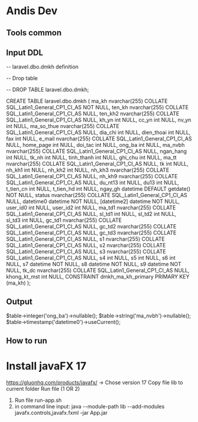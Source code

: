 # Andis Dev
## Tools common


## Input DDL 

-- laravel.dbo.dmkh definition

-- Drop table

-- DROP TABLE laravel.dbo.dmkh;

CREATE TABLE laravel.dbo.dmkh (
	ma_kh nvarchar(255) COLLATE SQL_Latin1_General_CP1_CI_AS NOT NULL,
	ten_kh nvarchar(255) COLLATE SQL_Latin1_General_CP1_CI_AS NULL,
	ten_kh2 nvarchar(255) COLLATE SQL_Latin1_General_CP1_CI_AS NULL,
	kh_yn int NULL,
	cc_yn int NULL,
	nv_yn int NULL,
	ma_so_thue nvarchar(255) COLLATE SQL_Latin1_General_CP1_CI_AS NULL,
	dia_chi int NULL,
	dien_thoai int NULL,
	fax int NULL,
	e_mail nvarchar(255) COLLATE SQL_Latin1_General_CP1_CI_AS NULL,
	home_page int NULL,
	doi_tac int NULL,
	ong_ba int NULL,
	ma_nvbh nvarchar(255) COLLATE SQL_Latin1_General_CP1_CI_AS NULL,
	ngan_hang int NULL,
	tk_nh int NULL,
	tinh_thanh int NULL,
	ghi_chu int NULL,
	ma_tt nvarchar(255) COLLATE SQL_Latin1_General_CP1_CI_AS NULL,
	tk int NULL,
	nh_kh1 int NULL,
	nh_kh2 int NULL,
	nh_kh3 nvarchar(255) COLLATE SQL_Latin1_General_CP1_CI_AS NULL,
	nh_kh9 nvarchar(255) COLLATE SQL_Latin1_General_CP1_CI_AS NULL,
	du_nt13 int NULL,
	du13 int NULL,
	t_tien_cn int NULL,
	t_tien_hd int NULL,
	ngay_gh datetime DEFAULT getdate() NOT NULL,
	status nvarchar(255) COLLATE SQL_Latin1_General_CP1_CI_AS NULL,
	datetime0 datetime NOT NULL,
	[datetime2] datetime NOT NULL,
	user_id0 int NULL,
	user_id2 int NULL,
	ma_td1 nvarchar(255) COLLATE SQL_Latin1_General_CP1_CI_AS NULL,
	sl_td1 int NULL,
	sl_td2 int NULL,
	sl_td3 int NULL,
	gc_td1 nvarchar(255) COLLATE SQL_Latin1_General_CP1_CI_AS NULL,
	gc_td2 nvarchar(255) COLLATE SQL_Latin1_General_CP1_CI_AS NULL,
	gc_td3 nvarchar(255) COLLATE SQL_Latin1_General_CP1_CI_AS NULL,
	s1 nvarchar(255) COLLATE SQL_Latin1_General_CP1_CI_AS NULL,
	s2 nvarchar(255) COLLATE SQL_Latin1_General_CP1_CI_AS NULL,
	s3 nvarchar(255) COLLATE SQL_Latin1_General_CP1_CI_AS NULL,
	s4 int NULL,
	s5 int NULL,
	s6 int NULL,
	s7 datetime NOT NULL,
	s8 datetime NOT NULL,
	s9 datetime NOT NULL,
	tk_dc nvarchar(255) COLLATE SQL_Latin1_General_CP1_CI_AS NULL,
	khong_kt_mst int NULL,
	CONSTRAINT dmkh_ma_kh_primary PRIMARY KEY (ma_kh)
);

## Output

$table->integer('ong_ba')->nullable();
$table->string('ma_nvbh')->nullable();
$table->timestamp('datetime0')->useCurrent();


## How to run

# Install javaFX 17

https://gluonhq.com/products/javafx/ -> Chose version 17
Copy file lib to current folder
Run file (1 OR 2)
 1. Run file run-app.sh  
 2. in command line input: java --module-path lib --add-modules javafx.controls,javafx.fxml -jar App.jar

